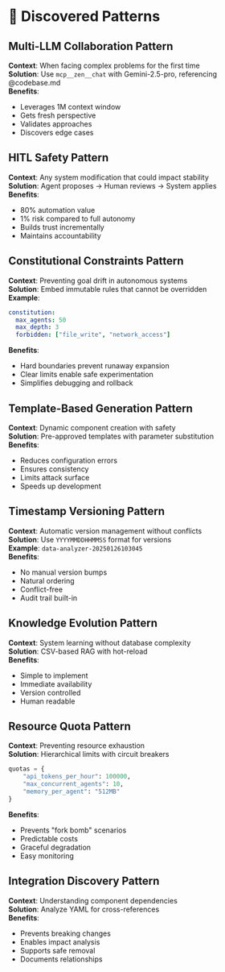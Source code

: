 # 🧠 Discovered Patterns

## Multi-LLM Collaboration Pattern
**Context**: When facing complex problems for the first time  
**Solution**: Use `mcp__zen__chat` with Gemini-2.5-pro, referencing @codebase.md  
**Benefits**: 
- Leverages 1M context window
- Gets fresh perspective
- Validates approaches
- Discovers edge cases

## HITL Safety Pattern
**Context**: Any system modification that could impact stability  
**Solution**: Agent proposes → Human reviews → System applies  
**Benefits**:
- 80% automation value
- 1% risk compared to full autonomy
- Builds trust incrementally
- Maintains accountability

## Constitutional Constraints Pattern
**Context**: Preventing goal drift in autonomous systems  
**Solution**: Embed immutable rules that cannot be overridden  
**Example**:
```yaml
constitution:
  max_agents: 50
  max_depth: 3
  forbidden: ["file_write", "network_access"]
```
**Benefits**:
- Hard boundaries prevent runaway expansion
- Clear limits enable safe experimentation
- Simplifies debugging and rollback

## Template-Based Generation Pattern
**Context**: Dynamic component creation with safety  
**Solution**: Pre-approved templates with parameter substitution  
**Benefits**:
- Reduces configuration errors
- Ensures consistency
- Limits attack surface
- Speeds up development

## Timestamp Versioning Pattern
**Context**: Automatic version management without conflicts  
**Solution**: Use `YYYYMMDDHHMMSS` format for versions  
**Example**: `data-analyzer-20250126103045`  
**Benefits**:
- No manual version bumps
- Natural ordering
- Conflict-free
- Audit trail built-in

## Knowledge Evolution Pattern
**Context**: System learning without database complexity  
**Solution**: CSV-based RAG with hot-reload  
**Benefits**:
- Simple to implement
- Immediate availability
- Version controlled
- Human readable

## Resource Quota Pattern
**Context**: Preventing resource exhaustion  
**Solution**: Hierarchical limits with circuit breakers  
```python
quotas = {
    "api_tokens_per_hour": 100000,
    "max_concurrent_agents": 10,
    "memory_per_agent": "512MB"
}
```
**Benefits**:
- Prevents "fork bomb" scenarios
- Predictable costs
- Graceful degradation
- Easy monitoring

## Integration Discovery Pattern
**Context**: Understanding component dependencies  
**Solution**: Analyze YAML for cross-references  
**Benefits**:
- Prevents breaking changes
- Enables impact analysis
- Supports safe removal
- Documents relationships